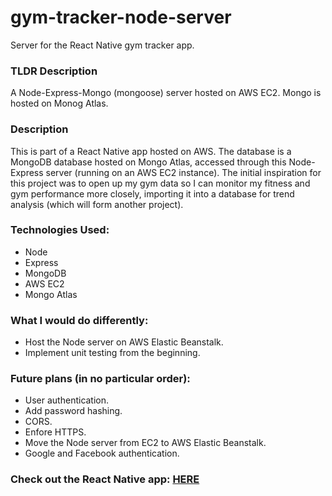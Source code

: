 # gym-tracker-node-server
Server for the React Native gym tracker app.

### TLDR Description
A Node-Express-Mongo (mongoose) server hosted on AWS EC2. Mongo is hosted on Monog Atlas.

### Description
This is part of a React Native app hosted on AWS. The database is a MongoDB database hosted on Mongo Atlas, accessed through this Node-Express server (running on an AWS EC2 instance). The initial inspiration for this project was to open up my gym data so I can monitor my fitness and gym performance more closely, importing it into a database for trend analysis (which will form another project).

### Technologies Used: 
+ Node
+ Express
+ MongoDB
+ AWS EC2
+ Mongo Atlas

### What I would do differently:
+ Host the Node server on AWS Elastic Beanstalk.
+ Implement unit testing from the beginning. 

### Future plans (in no particular order):
+ User authentication. 
+ Add password hashing.
+ CORS.
+ Enfore HTTPS.
+ Move the Node server from EC2 to AWS Elastic Beanstalk.
+ Google and Facebook authentication.

### Check out the React Native app: <a href="https://github.com/dk03/gym-tracker-react-native/">HERE</a>
